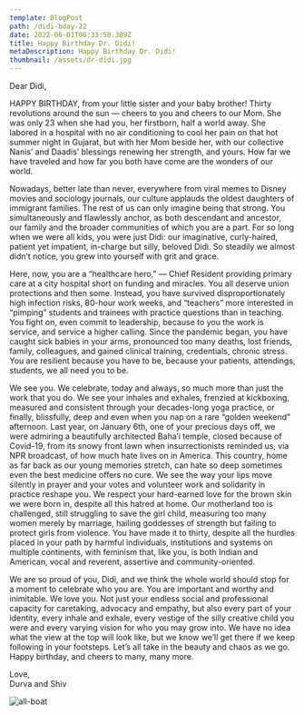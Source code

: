 ```yaml
---
template: BlogPost
path: /didi-bday-22
date: 2022-06-01T06:33:58.309Z
title: Happy Birthday Dr. Didi!
metaDescription: Happy Birthday Dr. Didi!
thumbnail: /assets/dr-didi.jpg
---
```

Dear Didi,

HAPPY BIRTHDAY, from your little sister and your baby brother! Thirty revolutions around the sun — cheers to you and cheers to our Mom. She was only 23 when she had you, her firstborn, half a world away. She labored in a hospital with no air conditioning to cool her pain on that hot summer night in Gujarat, but with her Mom beside her, with our collective Nanis’ and Daadis’ blessings renewing her strength, and yours. How far we have traveled and how far you both have come are the wonders of our world.

Nowadays, better late than never, everywhere from viral memes to Disney movies and sociology journals, our culture applauds the oldest daughters of immigrant families. The rest of us can only imagine being that strong. You simultaneously and flawlessly anchor, as both descendant and ancestor, our family and the broader communities of which you are a part. For so long when we were all kids, you were just Didi: our imaginative, curly-haired, patient yet impatient, in-charge but silly, beloved Didi. So steadily we almost didn’t notice, you grew into yourself with grit and grace.

Here, now, you are a “healthcare hero,” — Chief Resident providing primary care at a city hospital short on funding and miracles. You all deserve union protections and then some. Instead, you have survived disproportionately high infection risks, 80-hour work weeks, and “teachers” more interested in “pimping” students and trainees with practice questions than in teaching. You fight on, even commit to leadership, because to you the work is service, and service a higher calling. Since the pandemic began, you have caught sick babies in your arms, pronounced too many deaths, lost friends, family, colleagues, and gained clinical training, credentials, chronic stress. You are resilient because you have to be, because your patients, attendings, students, we all need you to be.

We see you. We celebrate, today and always, so much more than just the work that you do. We see your inhales and exhales, frenzied at kickboxing, measured and consistent through your decades-long yoga practice, or finally, blissfully, deep and even when you nap on a rare “golden weekend” afternoon. Last year, on January 6th, one of your precious days off, we were admiring a beautifully architected Baha’i temple, closed because of Covid-19, from its snowy front lawn when insurrectionists reminded us, via NPR broadcast, of how much hate lives on in America. This country, home as far back as our young memories stretch, can hate so deep sometimes even the best medicine offers no cure. We see the way your lips move silently in prayer and your votes and volunteer work and solidarity in practice reshape you. We respect your hard-earned love for the brown skin we were born in, despite all this hatred at home. Our motherland too is challenged, still struggling to save the girl child, measuring too many women merely by marriage, hailing goddesses of strength but failing to protect girls from violence. You have made it to thirty, despite all the hurdles placed in your path by harmful individuals, institutions and systems on multiple continents, with feminism that, like you, is both Indian and American, vocal and reverent, assertive and community-oriented.

We are so proud of you, Didi, and we think the whole world should stop for a moment to celebrate who you are. You are important and worthy and inimitable. We love you. Not just your endless social and professional capacity for caretaking, advocacy and empathy, but also every part of your identity, every inhale and exhale, every vestige of the silly creative child you were and every varying vision for who you may grow into. We have no idea what the view at the top will look like, but we know we’ll get there if we keep following in your footsteps. Let’s all take in the beauty and chaos as we go. Happy birthday, and cheers to many, many more.

Love,\
Durva and Shiv

![all-boat](/assets/IMG_8288.JPG)
